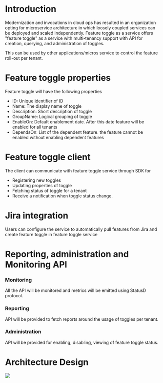# Introduction
 Modernization and invocations in cloud ops has resulted in an organization opting for microservice architecture in which loosely coupled services can be deployed and scaled independently. Feature toggle as a service offers "feature toggle" as a service with multi-tenancy support with API for creation, querying, and administration of toggles.

This can be used by other applications/micros service to control the feature roll-out per tenant.

# Feature toggle properties
Feature toggle will have the following properties
* ID: Unique identifier of ID
* Name: The display name of toggle
* Description: Short description of toggle
* GroupName: Logical grouping of toggle
* EnableOn: Default enablement date. After this date feature will be enabled for all tenants
* DependsOn: List of the dependent feature. the feature cannot be enabled without enabling dependent features


# Feature toggle client
The client can communicate with feature toggle service through SDK for

* Registering new toggles
* Updating properties of toggle
* Fetching status of toggle for a tenant
* Receive a notification when toggle status change.

# Jira integration
Users  can configure the service to automatically pull features from Jira and create feature toggle in feature toggle service

# Reporting, administration and Monitoring API

### Monitoring
All the API will be monitored and metrics will be emitted using StatusD protocol.
### Reporting
API will be provided to fetch reports around the usage of toggles per tenant.
### Administration
API will be provided for enabling, disabling, viewing of feature toggle status.

# Architecture Design

![](https://github.com/codecuriosity/feature-toggle-as-a-service/blob/master/Architecture-Design.jpg)
